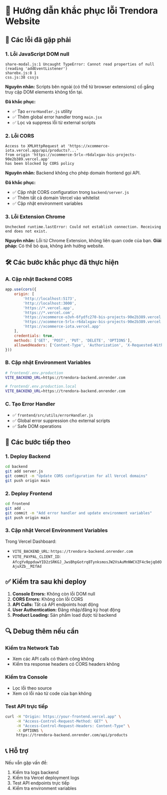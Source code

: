 # 🔧 Hướng dẫn khắc phục lỗi Trendora Website

## 🚨 Các lỗi đã gặp phải

### 1. Lỗi JavaScript DOM null
```
share-modal.js:1 Uncaught TypeError: Cannot read properties of null (reading 'addEventListener')
sharebx.js:8 1
css.js:38 cssjs
```

**Nguyên nhân:** Scripts bên ngoài (có thể từ browser extensions) cố gắng truy cập DOM elements không tồn tại.

**Đã khắc phục:**
- ✅ Tạo `errorHandler.js` utility
- ✅ Thêm global error handler trong `main.jsx`
- ✅ Lọc và suppress lỗi từ external scripts

### 2. Lỗi CORS
```
Access to XMLHttpRequest at 'https://xcommerce-iota.vercel.app/api/products?...'
from origin 'https://xcommerce-5rlx-r6dalxgav-bis-projects-90e2b389.vercel.app'
has been blocked by CORS policy
```

**Nguyên nhân:** Backend không cho phép domain frontend gọi API.

**Đã khắc phục:**
- ✅ Cập nhật CORS configuration trong `backend/server.js`
- ✅ Thêm tất cả domain Vercel vào whitelist
- ✅ Cập nhật environment variables

### 3. Lỗi Extension Chrome
```
Unchecked runtime.lastError: Could not establish connection. Receiving end does not exist.
```

**Nguyên nhân:** Lỗi từ Chrome Extension, không liên quan code của bạn.
**Giải pháp:** Có thể bỏ qua, không ảnh hưởng website.

## 🛠️ Các bước khắc phục đã thực hiện

### A. Cập nhật Backend CORS
```javascript
app.use(cors({
    origin: [
        'http://localhost:5173',
        'http://localhost:3000',
        'https://*.vercel.app',
        'https://*.vercel.com',
        'https://xcommerce-o3vh-6fydfc270-bis-projects-90e2b389.vercel.app',
        'https://xcommerce-5rlx-r6dalxgav-bis-projects-90e2b389.vercel.app',
        'https://xcommerce-iota.vercel.app'
    ],
    credentials: true,
    methods: ['GET', 'POST', 'PUT', 'DELETE', 'OPTIONS'],
    allowedHeaders: ['Content-Type', 'Authorization', 'X-Requested-With']
}))
```

### B. Cập nhật Environment Variables
```bash
# frontend/.env.production
VITE_BACKEND_URL=https://trendora-backend.onrender.com

# frontend/.env.production.local
VITE_BACKEND_URL=https://trendora-backend.onrender.com
```

### C. Tạo Error Handler
- ✅ `frontend/src/utils/errorHandler.js`
- ✅ Global error suppression cho external scripts
- ✅ Safe DOM operations

## 🚀 Các bước tiếp theo

### 1. Deploy Backend
```bash
cd backend
git add server.js
git commit -m "Update CORS configuration for all Vercel domains"
git push origin main
```

### 2. Deploy Frontend
```bash
cd frontend
git add .
git commit -m "Add error handler and update environment variables"
git push origin main
```

### 3. Cập nhật Vercel Environment Variables
Trong Vercel Dashboard:
- `VITE_BACKEND_URL`: `https://trendora-backend.onrender.com`
- `VITE_PAYPAL_CLIENT_ID`: `AfcgYv0ppduwYID2zSRKGJ_JwsBhpGotrq8TynksmosJW2VsAuMnNWCVZF4c9ejqOdOAjuXZb__MIfAd`

## ✅ Kiểm tra sau khi deploy

1. **Console Errors:** Không còn lỗi DOM null
2. **CORS Errors:** Không còn lỗi CORS
3. **API Calls:** Tất cả API endpoints hoạt động
4. **User Authentication:** Đăng nhập/đăng ký hoạt động
5. **Product Loading:** Sản phẩm load được từ backend

## 🔍 Debug thêm nếu cần

### Kiểm tra Network Tab
- Xem các API calls có thành công không
- Kiểm tra response headers có CORS headers không

### Kiểm tra Console
- Lọc lỗi theo source
- Xem có lỗi nào từ code của bạn không

### Test API trực tiếp
```bash
curl -H "Origin: https://your-frontend.vercel.app" \
     -H "Access-Control-Request-Method: GET" \
     -H "Access-Control-Request-Headers: Content-Type" \
     -X OPTIONS \
     https://trendora-backend.onrender.com/api/products
```

## 📞 Hỗ trợ

Nếu vẫn gặp vấn đề:
1. Kiểm tra logs backend
2. Kiểm tra Vercel deployment logs
3. Test API endpoints trực tiếp
4. Kiểm tra environment variables 